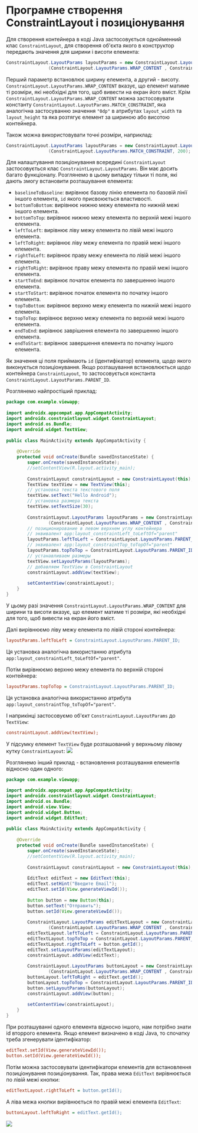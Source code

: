 # Програмне створення ConstraintLayout і позиціонування

Для створення контейнера в коді Java застосовується однойменний клас `ConstraintLayout`, для створення об'єкта якого в конструктор передають значення для ширини і висоти елемента:
```java
ConstraintLayout.LayoutParams layoutParams = new ConstraintLayout.LayoutParams
                (ConstraintLayout.LayoutParams.WRAP_CONTENT , ConstraintLayout.LayoutParams.WRAP_CONTENT);
```
Перший параметр встановлює ширину елемента, а другий - висоту. `ConstraintLayout.LayoutParams.WRAP_CONTENT` вказує, що елемент матиме ті розміри, які необхідні для того, щоб вивести на екран його вміст. Крім `ConstraintLayout.LayoutParams.WRAP_CONTENT` можна застосовувати константу `ConstraintLayout.LayoutParams.MATCH_CONSTRAINT`, яка аналогічна застосуванню значення `"0dp"` в атрибутах `layout_width` та `layout_height` та яка розтягує елемент за шириною або висотою контейнера.

Також можна використовувати точні розміри, наприклад:
```java
ConstraintLayout.LayoutParams layoutParams = new ConstraintLayout.LayoutParams
                (ConstraintLayout.LayoutParams.MATCH_CONSTRAINT, 200);
```

Для налаштування позиціонування всередині `ConstraintLayout` застосовується клас `ConstraintLayout.LayoutParams`. Він має досить багато функціоналу. Розглянемо в цьому випадку тільки ті поля, які дають змогу встановити розташування елемента:
- `baselineToBaseline`: вирівнює базову лінію елемента по базовій лінії іншого елемента, `id` якого присвоюється властивості.
- `bottomToBottom`: вирівнює нижню межу елемента по нижній межі іншого елемента.
- `bottomToTop`: вирівнює нижню межу елемента по верхній межі іншого елемента.
- `leftToLeft`: вирівнює ліву межу елемента по лівій межі іншого елемента.
- `leftToRight`: вирівнює ліву межу елемента по правій межі іншого елемента.
- `rightToLeft`: вирівнює праву межу елемента по лівій межі іншого елемента.
- `rightToRight`: вирівнює праву межу елемента по правій межі іншого елемента.
- `startToEnd`: вирівнює початок елемента по завершенню іншого елемента.
- `startToStart`: вирівнює початок елемента по початку іншого елемента.
- `topToBottom`: вирівнює верхню межу елемента по нижній межі іншого елемента.
- `topToTop`: вирівнює верхню межу елемента по верхній межі іншого елемента.
- `endToEnd`: вирівнює заврішення елемента по завершенню іншого елемента.
- `endToStart`: вирівнює завершення елемента по початку іншого елемента.

Як значення ці поля приймають `id` (ідентифікатор) елемента, щодо якого виконується позиціонування. Якщо розташування встановлюється щодо контейнера `ConstraintLayout`, то застосовується константа `ConstraintLayout.LayoutParams.PARENT_ID`.

Розглянемо найпростіший приклад:
```java
package com.example.viewapp;
 
import androidx.appcompat.app.AppCompatActivity;
import androidx.constraintlayout.widget.ConstraintLayout;
import android.os.Bundle;
import android.widget.TextView;
 
public class MainActivity extends AppCompatActivity {
 
    @Override
    protected void onCreate(Bundle savedInstanceState) {
        super.onCreate(savedInstanceState);
        //setContentView(R.layout.activity_main);
 
        ConstraintLayout constraintLayout = new ConstraintLayout(this);
        TextView textView = new TextView(this);
        // установка текста текстового поля
        textView.setText("Hello Android");
        // установка размера текста
        textView.setTextSize(30);
 
        ConstraintLayout.LayoutParams layoutParams = new ConstraintLayout.LayoutParams
                (ConstraintLayout.LayoutParams.WRAP_CONTENT , ConstraintLayout.LayoutParams.WRAP_CONTENT);
        // позиционирование в левом верхнем углу контейнера
        // эквивалент app:layout_constraintLeft_toLeftOf="parent"
        layoutParams.leftToLeft = ConstraintLayout.LayoutParams.PARENT_ID;
        // эквивалент app:layout_constraintTop_toTopOf="parent"
        layoutParams.topToTop = ConstraintLayout.LayoutParams.PARENT_ID;
        // устанавливаем размеры
        textView.setLayoutParams(layoutParams);
        // добавляем TextView в ConstraintLayout
        constraintLayout.addView(textView);
 
        setContentView(constraintLayout);
    }
}
```

У цьому разі значення `ConstraintLayout.LayoutParams.WRAP_CONTENT` для ширини та висоти вказує, що елемент матиме ті розміри, які необхідні для того, щоб вивести на екран його вміст.

Далі вирівнюємо ліву межу елемента по лівій стороні контейнера:
```ini
layoutParams.leftToLeft = ConstraintLayout.LayoutParams.PARENT_ID;
```
Ця установка аналогічна використанню атрибута `app:layout_constraintLeft_toLeftOf="parent"`.

Потім вирівнюємо верхню межу елемента по верхній стороні контейнера:
```ini
layoutParams.topToTop = ConstraintLayout.LayoutParams.PARENT_ID;
```
Ця установка аналогічна використанню атрибута `app:layout_constraintTop_toTopOf="parent"`.

І наприкінці застосовуємо об'єкт `ConstraintLayout.LayoutParams` до `TextView`:
```ini
constraintLayout.addView(textView);
```
У підсумку елемент `TextView` буде розташований у верхньому лівому кутку `ConstraintLayout`:
![](/images/android/1-lesson/11-programmatically-create-cl/1.png)

Розглянемо інший приклад - встановлення розташування елементів відносно один одного:
```java
package com.example.viewapp;
 
import androidx.appcompat.app.AppCompatActivity;
import androidx.constraintlayout.widget.ConstraintLayout;
import android.os.Bundle;
import android.view.View;
import android.widget.Button;
import android.widget.EditText;
 
public class MainActivity extends AppCompatActivity {
 
    @Override
    protected void onCreate(Bundle savedInstanceState) {
        super.onCreate(savedInstanceState);
        //setContentView(R.layout.activity_main);
 
        ConstraintLayout constraintLayout = new ConstraintLayout(this);
 
        EditText editText = new EditText(this);
        editText.setHint("Введите Email");
        editText.setId(View.generateViewId());
         
        Button button = new Button(this);
        button.setText("Отправить");
        button.setId(View.generateViewId());
 
        ConstraintLayout.LayoutParams editTextLayout = new ConstraintLayout.LayoutParams
                (ConstraintLayout.LayoutParams.WRAP_CONTENT , ConstraintLayout.LayoutParams.WRAP_CONTENT);
        editTextLayout.leftToLeft = ConstraintLayout.LayoutParams.PARENT_ID;
        editTextLayout.topToTop = ConstraintLayout.LayoutParams.PARENT_ID;
        editTextLayout.rightToLeft = button.getId();
        editText.setLayoutParams(editTextLayout);
        constraintLayout.addView(editText);
 
        ConstraintLayout.LayoutParams buttonLayout = new ConstraintLayout.LayoutParams
                (ConstraintLayout.LayoutParams.WRAP_CONTENT , ConstraintLayout.LayoutParams.WRAP_CONTENT);
        buttonLayout.leftToRight = editText.getId();
        buttonLayout.topToTop = ConstraintLayout.LayoutParams.PARENT_ID;
        button.setLayoutParams(buttonLayout);
        constraintLayout.addView(button);
 
        setContentView(constraintLayout);
    }
}
```

При розташуванні одного елемента відносно іншого, нам потрібно знати id вторрого елемента. Якщо елемент визначено в коді Java, то спочатку треба згенерувати ідентифікатор:
```ini
editText.setId(View.generateViewId());
button.setId(View.generateViewId());
```
Потім можна застосовувати ідентифікатори елементів для встановлення позиціонування позиціонування. Так, права межа `EditText` вирівнюється по лівій межі кнопки:
```ini
editTextLayout.rightToLeft = button.getId();
```
А ліва межа кнопки вирівнюється по правій межі елемента `EditText`:
```ini
buttonLayout.leftToRight = editText.getId();
```
![](/images/android/1-lesson/11-programmatically-create-cl/2.png)